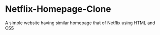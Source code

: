 # Netflix-Homepage-Clone
A simple website having similar homepage that of Netflix using HTML and CSS
